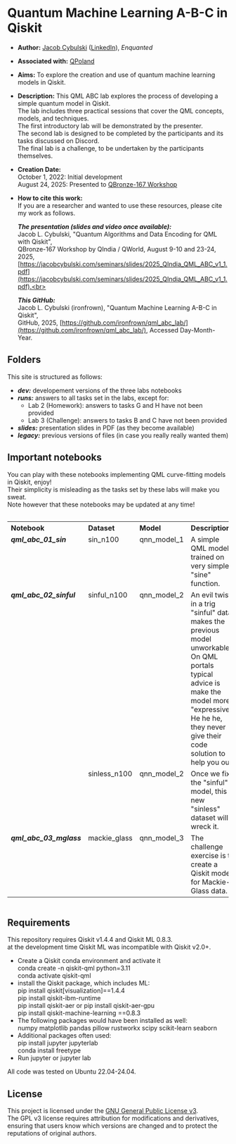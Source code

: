 # Quantum Machine Learning A-B-C in Qiskit
- **Author:** [Jacob Cybulski](https://jacobcybulski.com/) ([LinkedIn](https://www.linkedin.com/in/jacobcybulski/)), *Enquanted*
- **Associated with:** [QPoland](https://qworld.net/qpoland/)
- **Aims:** To explore the creation and use of quantum machine learning models in Qiskit.
- **Description:**
  This QML ABC lab explores the process of developing a simple quantum model in Qiskit.<br>
  The lab includes three practical sessions that cover the QML concepts, models, and techniques.<br>
  The first introductory lab will be demonstrated by the presenter.<br>
  The second lab is designed to be completed by the participants and its tasks discussed on Discord.<br>
  The final lab is a challenge, to be undertaken by the participants themselves.
- **Creation Date:**<br>
  October 1, 2022: Initial development<br>
  August 24, 2025: Presented to [QBronze-167 Workshop](https://qworld.net/qbronze167/)
- **How to cite this work:**<br>
  If you are a researcher and wanted to use these resources, please cite my work as follows.<br>

  _**The presentation (slides and video once available):**_<br>
  Jacob L. Cybulski, "Quantum Algorithms and Data Encoding for QML with Qiskit",<br>
  QBronze-167 Workshop by QIndia / QWorld, August 9-10 and 23-24, 2025,<br>
  [https://jacobcybulski.com/seminars/slides/2025_QIndia_QML_ABC_v1_1.pdf](https://jacobcybulski.com/seminars/slides/2025_QIndia_QML_ABC_v1_1.pdf).<br>

  _**This GitHub:**_<br>
  Jacob L. Cybulski (ironfrown), "Quantum Machine Learning A-B-C in Qiskit",<br>
  GitHub, 2025,
  [https://github.com/ironfrown/qml_abc_lab/](https://github.com/ironfrown/qml_abc_lab/),
  Accessed Day-Month-Year.

## Folders
This site is structured as follows:
- _**dev:**_ developement versions of the three labs notebooks
- _**runs:**_ answers to all tasks set in the labs, except for:
  - Lab 2 (Homework): answers to tasks G and H have not been provided
  - Lab 3 (Challenge): answers to tasks B and C have not been provided 
- _**slides:**_ presentation slides in PDF (as they become available)
- _**legacy:**_ previous versions of files (in case you really really wanted them)
  
## Important notebooks

You can play with these notebooks implementing QML curve-fitting models in Qiskit, enjoy!<br>
Their simplicity is misleading as the tasks set by these labs will make you sweat.<br>
Note however that these notebooks may be updated at any time!

<table style="float: left;">
    <tr><th style="text-align: left;">Notebook</th>
        <th style="text-align: left;">Dataset</th>
        <th style="text-align: left;">Model</th>
        <th style="text-align: left;">Description</th>
    </tr>
    <tr><td style="vertical-align: top;"><strong><em>qml_abc_01_sin</em></strong></td>
        <td style="vertical-align: top;">sin_n100</td>
        <td style="vertical-align: top;">qnn_model_1</td>
        <td style="vertical-align: top;">A simple QML model trained on very simple "sine" function.</td>
    </tr>
    <tr><td style="vertical-align: top;"><strong><em>qml_abc_02_sinful</em></strong></td>
        <td style="vertical-align: top;">sinful_n100</td>
        <td style="vertical-align: top;">qnn_model_2</td>
        <td style="vertical-align: top;">An evil twist in a trig "sinful" data makes the previous model unworkable.<br>
                                         On QML portals typical advice is make the model more "expressive".<br>
                                         He he he, they never give their code solution to help you out!</td>
    </tr>
    <tr><td style="vertical-align: top;"></td>
        <td style="vertical-align: top;">sinless_n100</td>
        <td style="vertical-align: top;">qnn_model_2</td>
        <td style="vertical-align: top;">Once we fix the "sinful" model, this new "sinless" dataset will wreck it.</td>
    </tr>
    <tr><td style="vertical-align: top;"><strong><em>qml_abc_03_mglass</em></strong></td>
        <td style="vertical-align: top;">mackie_glass</td>
        <td style="vertical-align: top;">qnn_model_3</td>
        <td style="vertical-align: top;">The challenge exercise is to create a Qiskit model for Mackie-Glass data.</td>
    </tr>
</table><div style="clear: both;"></div>
            
## Requirements
This repository requires Qiskit v1.4.4 and Qiskit ML 0.8.3.<br>
at the development time Qiskit ML was incompatible with Qiskit v2.0+.

- Create a Qiskit conda environment and activate it<br>
    conda create -n qiskit-qml python=3.11<br>
    conda activate qiskit-qml
- install the Qiskit package, which includes ML:<br>
    pip install qiskit[visualization]==1.4.4<br>
    pip install qiskit-ibm-runtime<br>
    pip install qiskit-aer or pip install qiskit-aer-gpu<br>
    pip install qiskit-machine-learning ==0.8.3
- The following packages would have been installed as well:<br>
    numpy matplotlib pandas pillow rustworkx scipy scikit-learn seaborn
- Additional packages often used:<br>
    pip install jupyter jupyterlab <br>
    conda install freetype 
- Run jupyter or jupyter lab

All code was tested on Ubuntu 22.04-24.04.

## License
This project is licensed under the [GNU General Public License v3](https://www.gnu.org/licenses/gpl-3.0.en.html).<br>
The GPL v3 license requires attribution for modifications and derivatives,<br>
ensuring that users know which versions are changed and to protect the reputations of original authors.